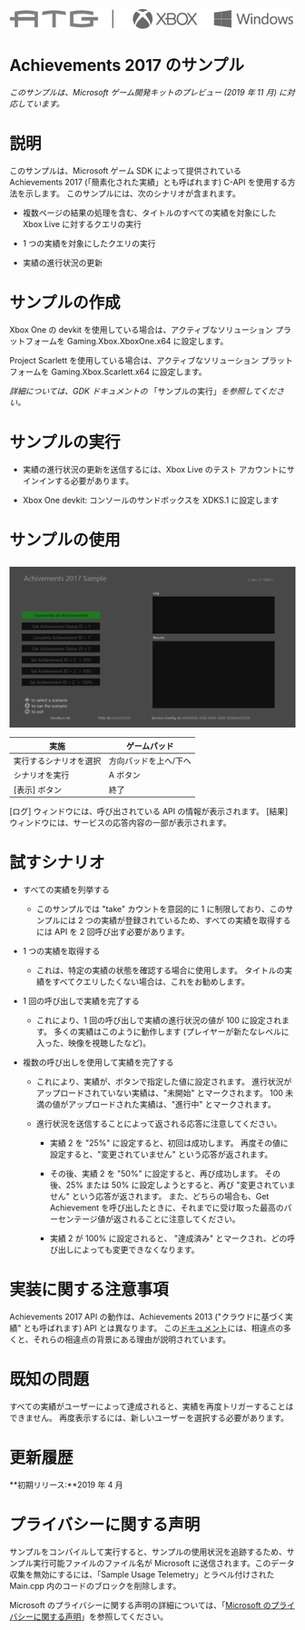   ![](./media/image1.png)

#   Achievements 2017 のサンプル

*このサンプルは、Microsoft ゲーム開発キットのプレビュー (2019 年 11 月)
に対応しています。*

# 

# 説明

このサンプルは、Microsoft ゲーム SDK によって提供されている Achievements
2017 (「簡素化された実績」とも呼ばれます) C-API
を使用する方法を示します。 このサンプルには、次のシナリオが含まれます。

-   複数ページの結果の処理を含む、タイトルのすべての実績を対象にした
    Xbox Live に対するクエリの実行

-   1 つの実績を対象にしたクエリの実行

-   実績の進行状況の更新

# サンプルの作成

Xbox One の devkit を使用している場合は、アクティブなソリューション
プラットフォームを Gaming.Xbox.XboxOne.x64 に設定します。

Project Scarlett を使用している場合は、アクティブなソリューション
プラットフォームを Gaming.Xbox.Scarlett.x64 に設定します。

*詳細については、GDK ドキュメントの*
「サンプルの実行」*を参照してください。*

# サンプルの実行

-   実績の進行状況の更新を送信するには、Xbox Live のテスト
    アカウントにサインインする必要があります。

-   Xbox One devkit: コンソールのサンドボックスを XDKS.1 に設定します

# サンプルの使用

## 

![](./media/image3.png)

| 実施                                   |  ゲームパッド                |
|----------------------------------------|-----------------------------|
| 実行するシナリオを選択                 |  方向パッドを上へ/下へ       |
| シナリオを実行                         |  A ボタン                    |
| \[表示\] ボタン                        |  終了                        |

\[ログ\] ウィンドウには、呼び出されている API の情報が表示されます。
\[結果\] ウィンドウには、サービスの応答内容の一部が表示されます。

# 試すシナリオ

-   すべての実績を列挙する

    -   このサンプルでは "take" カウントを意図的に 1
        に制限しており、このサンプルには 2
        つの実績が登録されているため、すべての実績を取得するには API を
        2 回呼び出す必要があります。

-   1 つの実績を取得する

    -   これは、特定の実績の状態を確認する場合に使用します。
        タイトルの実績をすべてクエリしたくない場合は、これをお勧めします。

-   1 回の呼び出しで実績を完了する

    -   これにより、1 回の呼び出しで実績の進行状況の値が 100
        に設定されます。 多くの実績はこのように動作します
        (プレイヤーが新たなレベルに入った、映像を視聴したなど)。

-   複数の呼び出しを使用して実績を完了する

    -   これにより、実績が、ボタンで指定した値に設定されます。
        進行状況がアップロードされていない実績は、\"未開始\"
        とマークされます。 100
        未満の値がアップロードされた実績は、\"進行中\"
        とマークされます。

    -   進行状況を送信することによって返される応答に注意してください。

        -   実績 2 を \"25%\" に設定すると、初回は成功します。
            再度その値に設定すると、\"変更されていません\"
            という応答が返されます。

        -   その後、実績 2 を \"50%\" に設定すると、再び成功します。
            その後、25% または 50% に設定しようとすると、再び
            \"変更されていません\" という応答が返されます。
            また、どちらの場合も、Get Achievement
            を呼び出したときに、それまでに受け取った最高のパーセンテージ値が返されることに注意してください。

        -   実績 2 が 100% に設定されると、 \"達成済み\"
            とマークされ、どの呼び出しによっても変更できなくなります。

# 実装に関する注意事項

Achievements 2017 API の動作は、Achievements 2013
(\"クラウドに基づく実績\" とも呼ばれます) API とは異なります。
この[ドキュメント](https://docs.microsoft.com/en-us/gaming/xbox-live/achievements-2017/simplified-achievements)には、相違点の多くと、それらの相違点の背景にある理由が説明されています。

# 既知の問題

すべての実績がユーザーによって達成されると、実績を再度トリガーすることはできません。
再度表示するには、新しいユーザーを選択する必要があります。

# 

# 更新履歴

**初期リリース:**2019 年 4 月

# 

# プライバシーに関する声明

サンプルをコンパイルして実行すると、サンプルの使用状況を追跡するため、サンプル実行可能ファイルのファイル名が
Microsoft に送信されます。このデータ収集を無効にするには、「Sample Usage
Telemetry」とラベル付けされた Main.cpp
内のコードのブロックを削除します。

Microsoft のプライバシーに関する声明の詳細については、「[Microsoft
のプライバシーに関する声明](https://privacy.microsoft.com/en-us/privacystatement/)」を参照してください。
